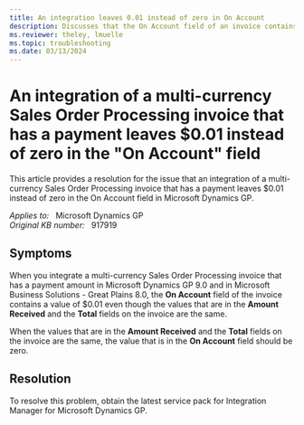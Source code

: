 ```yaml
---
title: An integration leaves 0.01 instead of zero in On Account
description: Discusses that the On Account field of an invoice contains $0.01 instead of zero when you integrate a multi-currency Sales Order Processing invoice that has a payment in Dynamics GP and in Great Plains. A service pack is available to fix this problem.
ms.reviewer: theley, lmuelle
ms.topic: troubleshooting
ms.date: 03/13/2024
---
```

# An integration of a multi-currency Sales Order Processing invoice that has a payment leaves $0.01 instead of zero in the "On Account" field

This article provides a resolution for the issue that an integration of a multi-currency Sales Order Processing invoice that has a payment leaves $0.01 instead of zero in the On Account field in Microsoft Dynamics GP.

_Applies to:_ &nbsp; Microsoft Dynamics GP  
_Original KB number:_ &nbsp; 917919

## Symptoms

When you integrate a multi-currency Sales Order Processing invoice that has a payment amount in Microsoft Dynamics GP 9.0 and in Microsoft Business Solutions - Great Plains 8.0, the **On Account** field of the invoice contains a value of $0.01 even though the values that are in the **Amount Received** and the **Total** fields on the invoice are the same.

When the values that are in the **Amount Received** and the **Total** fields on the invoice are the same, the value that is in the **On Account** field should be zero.

## Resolution

To resolve this problem, obtain the latest service pack for Integration Manager for Microsoft Dynamics GP.
